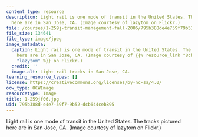 ```yaml
---
content_type: resource
description: Light rail is one mode of transit in the United States. The tracks pictured
  here are in San Jose, CA. (Image courtesy of lazytom on Flickr.)
file: /courses/1-259j-transit-management-fall-2006/795b388de4e759f79b52dcb644ceb895_1-259jf06.jpg
file_size: 134641
file_type: image/jpeg
image_metadata:
  caption: Light rail is one mode of transit in the United States. The tracks pictured
    here are in San Jose, CA. (Image courtesy of {{% resource_link "8cbcb51d-e1da-44c0-a085-ecbdfc7fab70"
    "lazytom" %}} on Flickr.)
  credit: ''
  image-alt: Light rail tracks in San Jose, CA.
learning_resource_types: []
license: https://creativecommons.org/licenses/by-nc-sa/4.0/
ocw_type: OCWImage
resourcetype: Image
title: 1-259jf06.jpg
uid: 795b388d-e4e7-59f7-9b52-dcb644ceb895
---
```

Light rail is one mode of transit in the United States. The tracks pictured here are in San Jose, CA. (Image courtesy of lazytom on Flickr.)